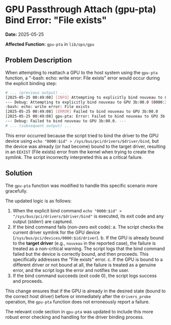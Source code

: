 # GPU Passthrough Attach (gpu-pta) Bind Error: "File exists"

**Date:** 2025-05-25

**Affected Function:** `gpu-pta` in `lib/ops/gpu`

## Problem Description

When attempting to reattach a GPU to the host system using the `gpu-pta` function, a "-bash: echo: write error: File exists" error would occur during the explicit binding step:

```bash
# ... (previous output) ...
[2025-05-25 00:49:08] [INFO] Attempting to explicitly bind nouveau to GPU 3b:00.0
--- Debug: Attempting to explicitly bind nouveau to GPU 3b:00.0 (0000:3b:00.0) ---
-bash: echo: write error: File exists
[2025-05-25 00:49:08] [ERROR] Failed to bind nouveau to GPU 3b:00.0
[2025-05-25 00:49:08] gpu-pta: Error: Failed to bind nouveau to GPU 3b:00.0
--- Debug: Failed to bind nouveau to GPU 3b:00.0. ---
# ... (subsequent output) ...
```

This error occurred because the script tried to bind the driver to the GPU device using `echo "0000:$id" > /sys/bus/pci/drivers/$driver/bind`, but the device was already (or had become) bound to the target driver, resulting in an `EEXIST` (File exists) error from the kernel when trying to create the symlink. The script incorrectly interpreted this as a critical failure.

## Solution

The `gpu-pta` function was modified to handle this specific scenario more gracefully.

The updated logic is as follows:

1.  When the explicit bind command `echo "0000:$id" > "/sys/bus/pci/drivers/$driver/bind"` is executed, its exit code and any output (stderr) are captured.
2.  If the bind command fails (non-zero exit code):
    a.  The script checks the current driver symlink for the GPU device (`/sys/bus/pci/devices/0000:$id/driver`).
    b.  If the GPU is already bound to the **target driver** (e.g., `nouveau` in the reported case), the failure is treated as a non-critical warning. The script logs that the bind command failed but the device is correctly bound, and then proceeds. This specifically addresses the "File exists" error.
    c.  If the GPU is bound to a different driver or not bound at all, the failure is treated as a genuine error, and the script logs the error and notifies the user.
3.  If the bind command succeeds (exit code 0), the script logs success and proceeds.

This change ensures that if the GPU is already in the desired state (bound to the correct host driver) before or immediately after the `drivers_probe` operation, the `gpu-pta` function does not erroneously report a failure.

The relevant code section in `gpu-pta` was updated to include this more robust error checking and handling for the driver binding process.
